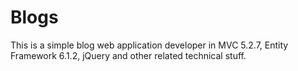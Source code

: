 # Blogs
This is a simple blog web application developer in MVC 5.2.7, Entity Framework 6.1.2, jQuery and other related technical stuff.
